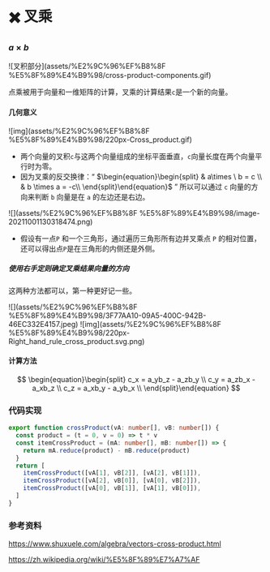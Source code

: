 # ✖️ 叉乘

### $a \times b$

![叉积部分](assets/%E2%9C%96%EF%B8%8F %E5%8F%89%E4%B9%98/cross-product-components.gif)

点乘被用于向量和一维矩阵的计算，叉乘的计算结果`c`是一个新的向量。

#### 几何意义

![img](assets/%E2%9C%96%EF%B8%8F %E5%8F%89%E4%B9%98/220px-Cross_product.gif)

* 两个向量的叉积`c`与这两个向量组成的坐标平面垂直，`c`向量长度在两个向量平行时为零。
* 因为叉乘的反交换律：“ $\begin{equation}\begin{split} & a\times \ b = c \\ & b \times a = -c\\ \end{split}\end{equation}$  ” 所以可以通过 `c` 向量的方向来判断 `b` 向量是在 `a` 的左边还是右边。

![](assets/%E2%9C%96%EF%B8%8F %E5%8F%89%E4%B9%98/image-20211001130318474.png)

* 假设有一点`P` 和一个三角形，通过遍历三角形所有边并叉乘点 `P` 的相对位置，还可以得出点`P`是在三角形的内侧还是外侧。



##### 使用右手定则确定叉乘结果向量的方向

这两种方法都可以，第一种更好记一些。

![](assets/%E2%9C%96%EF%B8%8F %E5%8F%89%E4%B9%98/3F77AA10-09A5-400C-942B-46EC332E4157.jpeg)
![img](assets/%E2%9C%96%EF%B8%8F %E5%8F%89%E4%B9%98/220px-Right_hand_rule_cross_product.svg.png)

#### 计算方法

$$
\begin{equation}\begin{split}
c_x = a_yb_z - a_zb_y \\
c_y = a_zb_x - a_xb_z \\
c_z = a_xb_y - a_yb_x \\
\end{split}\end{equation}
$$

### 代码实现

```typescript
export function crossProduct(vA: number[], vB: number[]) {
  const product = (t = 0, v = 0) => t * v
  const itemCrossProduct = (mA: number[], mB: number[]) => {
    return mA.reduce(product) - mB.reduce(product)
  }
  return [
    itemCrossProduct([vA[1], vB[2]], [vA[2], vB[1]]),
    itemCrossProduct([vA[2], vB[0]], [vA[0], vB[2]]),
    itemCrossProduct([vA[0], vB[1]], [vA[1], vB[0]]),
  ]
}
```



### 参考资料

https://www.shuxuele.com/algebra/vectors-cross-product.html

https://zh.wikipedia.org/wiki/%E5%8F%89%E7%A7%AF
